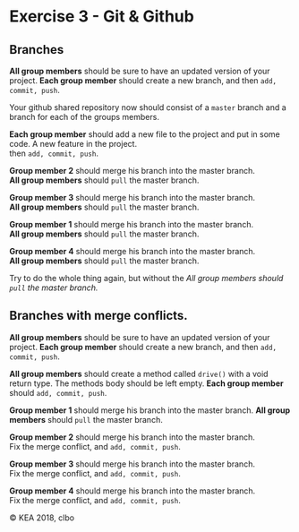 # Exercise 3 - Git & Github

## Branches
**All group members** should be sure to have an updated version of your project.
**Each group member** should create a new branch, and then ```` add, commit, push ````.    

Your github shared repository now should consist of a ```` master ```` branch and a branch for each of the groups members.    

**Each group member** should add a new file to the project and put in some code. A new feature in the project.    
then ```` add, commit, push ````.    

**Group member 2** should merge his branch into the master branch.    
**All group members** should ````pull```` the master branch.


**Group member 3** should merge his branch into the master branch.    
**All group members** should ````pull```` the master branch.     

**Group member 1** should merge his branch into the master branch.    
**All group members** should ````pull```` the master branch.    


**Group member 4** should merge his branch into the master branch.    
**All group members** should ````pull```` the master branch.

Try to do the whole thing again, but without the _All group members should ````pull```` the master branch._    


## Branches with merge conflicts.
**All group members** should be sure to have an updated version of your project.
**Each group member** should create a new branch, and then ```` add, commit, push ````.     

**All group members** should create a method called ````drive()```` with a void return type. The methods body should be left empty. 
**Each group member** should  ```` add, commit, push ````.     

**Group member 1** should merge his branch into the master branch.
**All group members** should ````pull```` the master branch.    

**Group member 2** should merge his branch into the master branch.    
Fix the merge conflict, and ```` add, commit, push ````.    

**Group member 3** should merge his branch into the master branch.    
Fix the merge conflict, and ```` add, commit, push ````.    

**Group member 4** should merge his branch into the master branch.    
Fix the merge conflict, and ```` add, commit, push ````.    



© KEA 2018, clbo
